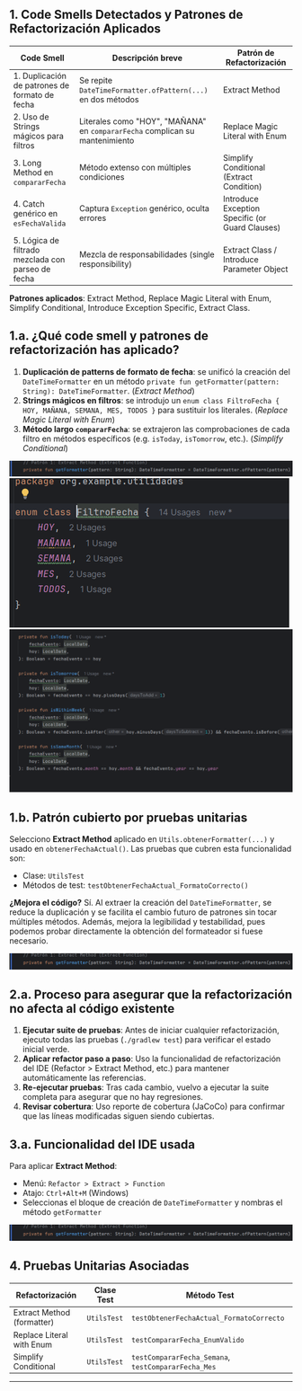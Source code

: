 ## 1. Code Smells Detectados y Patrones de Refactorización Aplicados


| Code Smell                                              | Descripción breve                                                   | Patrón de Refactorización                   |
|---------------------------------------------------------|----------------------------------------------------------------------|---------------------------------------------|
| 1. Duplicación de patrones de formato de fecha          | Se repite `DateTimeFormatter.ofPattern(...)` en dos métodos         | Extract Method                              |
| 2. Uso de Strings mágicos para filtros                  | Literales como "HOY", "MAÑANA" en `compararFecha` complican su mantenimiento | Replace Magic Literal with Enum            |
| 3. Long Method en `compararFecha`                       | Método extenso con múltiples condiciones                             | Simplify Conditional (Extract Condition)     |
| 4. Catch genérico en `esFechaValida`                    | Captura `Exception` genérico, oculta errores                        | Introduce Exception Specific (or Guard Clauses) |
| 5. Lógica de filtrado mezclada con parseo de fecha      | Mezcla de responsabilidades (single responsibility)                  | Extract Class / Introduce Parameter Object   |


**Patrones aplicados**: Extract Method, Replace Magic Literal with Enum, Simplify Conditional, Introduce Exception Specific, Extract Class.


## 1.a. ¿Qué code smell y patrones de refactorización has aplicado?


1. **Duplicación de patterns de formato de fecha**: se unificó la creación del `DateTimeFormatter` en un método `private fun getFormatter(pattern: String): DateTimeFormatter`. (_Extract Method_)
2. **Strings mágicos en filtros**: se introdujo un `enum class FiltroFecha { HOY, MAÑANA, SEMANA, MES, TODOS }` para sustituir los literales. (_Replace Magic Literal with Enum_)
3. **Método largo `compararFecha`**: se extrajeron las comprobaciones de cada filtro en métodos específicos (e.g. `isToday`, `isTomorrow`, etc.). (_Simplify Conditional_)


![img.png](img/img.png)
![img_2.png](img/img_2.png)
![img_1.png](img/img_1.png)


## 1.b. Patrón cubierto por pruebas unitarias


Selecciono **Extract Method** aplicado en `Utils.obtenerFormatter(...)` y usado en `obtenerFechaActual()`. Las pruebas que cubren esta funcionalidad son:


- Clase: `UtilsTest`
- Métodos de test: `testObtenerFechaActual_FormatoCorrecto()`


**¿Mejora el código?**
Sí. Al extraer la creación del `DateTimeFormatter`, se reduce la duplicación y se facilita el cambio futuro de patrones sin tocar múltiples métodos. Además, mejora la legibilidad y testabilidad, pues podemos probar directamente la obtención del formateador si fuese necesario.

![img.png](img/img.png)



## 2.a. Proceso para asegurar que la refactorización no afecta al código existente


1. **Ejecutar suite de pruebas**: Antes de iniciar cualquier refactorización, ejecuto todas las pruebas (`./gradlew test`) para verificar el estado inicial verde.
2. **Aplicar refactor paso a paso**: Uso la funcionalidad de refactorización del IDE (Refactor > Extract Method, etc.) para mantener automáticamente las referencias.
3. **Re-ejecutar pruebas**: Tras cada cambio, vuelvo a ejecutar la suite completa para asegurar que no hay regresiones.
4. **Revisar cobertura**: Uso reporte de cobertura (JaCoCo) para confirmar que las líneas modificadas siguen siendo cubiertas.

## 3.a. Funcionalidad del IDE usada


Para aplicar **Extract Method**:
- Menú: `Refactor > Extract > Function`
- Atajo: `Ctrl+Alt+M` (Windows)
- Seleccionas el bloque de creación de `DateTimeFormatter` y nombras el método `getFormatter`


![img.png](img/img.png)

## 4. Pruebas Unitarias Asociadas


| Refactorización               | Clase Test     | Método Test                          |
|-------------------------------|----------------|---------------------------------------|
| Extract Method (formatter)    | `UtilsTest`    | `testObtenerFechaActual_FormatoCorrecto` |
| Replace Literal with Enum     | `UtilsTest`    | `testCompararFecha_EnumValido`         |
| Simplify Conditional          | `UtilsTest`    | `testCompararFecha_Semana`, `testCompararFecha_Mes` |


---